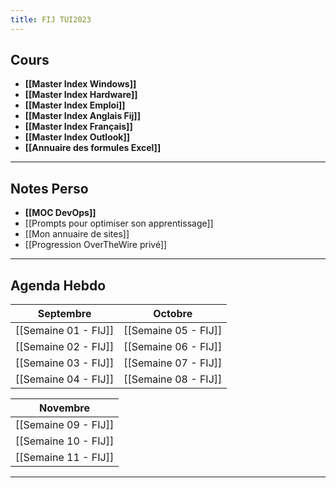 ```yaml
---
title: FIJ TUI2023
---
```


## Cours

- **[[Master Index Windows]]**
- **[[Master Index Hardware]]**
- **[[Master Index Emploi]]**
- **[[Master Index Anglais Fij]]**
- **[[Master Index Français]]**
- **[[Master Index Outlook]]**
- **[[Annuaire des formules Excel]]**
---
## Notes Perso

- **[[MOC DevOps]]**
- [[Prompts pour optimiser son apprentissage]]
- [[Mon annuaire de sites]]
- [[Progression OverTheWire privé]]
---
## Agenda Hebdo


|Septembre|Octobre|
|---------|-------|
|[[Semaine 01 - FIJ]]|[[Semaine 05 - FIJ]]|
|[[Semaine 02 - FIJ]]|[[Semaine 06 - FIJ]]|
|[[Semaine 03 - FIJ]]|[[Semaine 07 - FIJ]]|
|[[Semaine 04 - FIJ]]|[[Semaine 08 - FIJ]]|

|**Novembre**|
|--------|
|[[Semaine 09 - FIJ]]|
|[[Semaine 10 - FIJ]]|
|[[Semaine 11 - FIJ]]|

---
